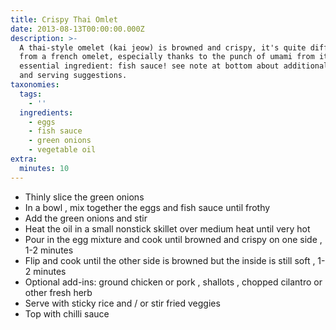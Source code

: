 ```yaml
---
title: Crispy Thai Omlet
date: 2013-08-13T00:00:00.000Z
description: >-
  A thai-style omelet (kai jeow) is browned and crispy, it's quite different
  from a french omelet, especially thanks to the punch of umami from its
  essential ingredient: fish sauce! see note at bottom about additional add ins
  and serving suggestions.
taxonomies:
  tags:
    - ''
  ingredients:
    - eggs
    - fish sauce
    - green onions
    - vegetable oil
extra:
  minutes: 10
---
```

 - Thinly slice the green onions
 - In a bowl , mix together the eggs and fish sauce until frothy
 - Add the green onions and stir
 - Heat the oil in a small nonstick skillet over medium heat until very hot
 - Pour in the egg mixture and cook until browned and crispy on one side , 1-2 minutes
 - Flip and cook until the other side is browned but the inside is still soft , 1-2 minutes
 - Optional add-ins: ground chicken or pork , shallots , chopped cilantro or other fresh herb
 - Serve with sticky rice and / or stir fried veggies
 - Top with chilli sauce
